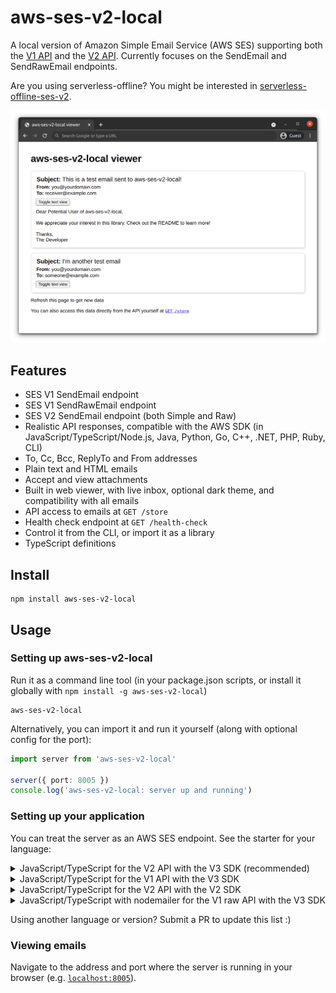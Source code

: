 # aws-ses-v2-local

A local version of Amazon Simple Email Service (AWS SES) supporting both the [V1 API](https://docs.aws.amazon.com/ses/latest/APIReference/Welcome.html) and the [V2 API](https://docs.aws.amazon.com/ses/latest/APIReference-V2/Welcome.html). Currently focuses on the SendEmail and SendRawEmail endpoints.

Are you using serverless-offline? You might be interested in [serverless-offline-ses-v2](https://github.com/domdomegg/serverless-offline-ses-v2).

![Screenshot of the email viewer tool](./screenshot.png)

## Features

- SES V1 SendEmail endpoint
- SES V1 SendRawEmail endpoint
- SES V2 SendEmail endpoint (both Simple and Raw)
- Realistic API responses, compatible with the AWS SDK (in JavaScript/TypeScript/Node.js, Java, Python, Go, C++, .NET, PHP, Ruby, CLI)
- To, Cc, Bcc, ReplyTo and From addresses
- Plain text and HTML emails
- Accept and view attachments
- Built in web viewer, with live inbox, optional dark theme, and compatibility with all emails
- API access to emails at `GET /store`
- Health check endpoint at `GET /health-check`
- Control it from the CLI, or import it as a library
- TypeScript definitions

## Install

```
npm install aws-ses-v2-local
```

## Usage

### Setting up aws-ses-v2-local

Run it as a command line tool (in your package.json scripts, or install it globally with `npm install -g aws-ses-v2-local`)

```
aws-ses-v2-local
```

Alternatively, you can import it and run it yourself (along with optional config for the port):

```typescript
import server from 'aws-ses-v2-local'

server({ port: 8005 })
console.log('aws-ses-v2-local: server up and running')
```

### Setting up your application

You can treat the server as an AWS SES endpoint. See the starter for your language:

<details>
<summary>JavaScript/TypeScript for the V2 API with the V3 SDK (recommended)</summary>

```typescript
import { SESv2Client, SendEmailCommand } from "@aws-sdk/client-sesv2"

const ses = new SESv2Client({
    endpoint: 'http://localhost:8005',
    credentials: { accessKeyId: 'ANY_STRING', secretAccessKey: 'ANY_STRING' },
});
await ses.send(new SendEmailCommand({
    FromEmailAddress: 'sender@example.com',
    Destination: { ToAddresses: ['receiver@example.com'] },
    Content: {
        Simple: {
            Subject: { Data: 'This is the subject' },
            Body: { Text: { Data: 'This is the email contents' } },
        }
    },
}))
```

</details>

<details>
<summary>JavaScript/TypeScript for the V1 API with the V3 SDK</summary>

```typescript
import { SES, SendEmailCommand } from '@aws-sdk/client-ses'

const ses = new SES({
    endpoint: 'http://localhost:8005',
    credentials: { accessKeyId: 'ANY_STRING', secretAccessKey: 'ANY_STRING' },
})
await ses.send(new SendEmailCommand({
    Source: 'sender@example.com',
    Destination: { ToAddresses: ['receiver@example.com'] },
    Message: {
        Subject: { Data: 'This is the subject' },
        Body: { Text: { Data: 'This is the email contents' } },
    },
}))
```

</details>

<details>
<summary>JavaScript/TypeScript for the V2 API with the V2 SDK</summary>

```typescript
import AWS from 'aws-sdk'

const ses = new AWS.SESV2({
    endpoint: 'http://localhost:8005',
    credentials: { accessKeyId: 'ANY_STRING', secretAccessKey: 'ANY_STRING' },
})
ses.sendEmail({
    FromEmailAddress: 'sender@example.com',
    Destination: { ToAddresses: ['receiver@example.com'] },
    Content: {
        Simple: {
            Subject: { Data: 'This is the subject' },
            Body: { Text: { Data: 'This is the email contents' } },
        }
    },
})
```

</details>

<details>
<summary>JavaScript/TypeScript with nodemailer for the V1 raw API with the V3 SDK</summary>

```typescript
import * as aws from '@aws-sdk/client-ses'

const ses = new aws.SES({
    endpoint: 'http://localhost:8005',
    credentials: { accessKeyId: 'ANY_STRING', secretAccessKey: 'ANY_STRING' },
})
const transporter = nodemailer.createTransport({ SES: { ses, aws } })

await transporter.sendMail({
    from: 'sender@example.com',
    to: ['receiver@example.com'],
    subject: 'This is the subject',
    text: 'This is the email contents',
    attachments: [{
        filename: `some-file.pdf`,
        contentType: 'application/pdf',
        content: Buffer.from(pdfBytes),
    }],
})
```

</details>

Using another language or version? Submit a PR to update this list :)

### Viewing emails

Navigate to the address and port where the server is running in your browser (e.g. [`localhost:8005`](http://localhost:8005/)).
